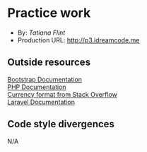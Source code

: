 # Practice work
+ By: *Tatiana Flint*
+ Production URL: <http://p3.idreamcode.me>

## Outside resources
[Bootstrap Documentation](https://getbootstrap.com/docs/3.3/css/)  
[PHP Documentation](http://php.net/manual/en/)  
[Currency format from Stack Overflow](https://stackoverflow.com/questions/294865/how-do-i-format-a-number-to-a-dollar-amount-in-php)  
[Laravel Documentation](https://laravel.com/docs/5.6/validation)

## Code style divergences
N/A